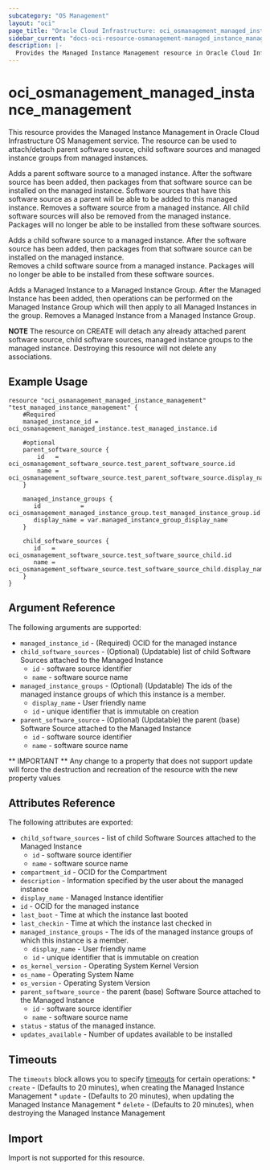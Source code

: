 ```yaml
---
subcategory: "OS Management"
layout: "oci"
page_title: "Oracle Cloud Infrastructure: oci_osmanagement_managed_instance_management"
sidebar_current: "docs-oci-resource-osmanagement-managed_instance_management"
description: |-
  Provides the Managed Instance Management resource in Oracle Cloud Infrastructure OS Management service
---
```


# oci_osmanagement_managed_instance_management
This resource provides the Managed Instance Management in Oracle Cloud Infrastructure OS Management service.
The resource can be used to attach/detach parent software source, child software sources and managed instance groups from managed instances.

Adds a parent software source to a managed instance. After the software source has been added, then packages from that software source can be installed on the managed instance. Software sources that have this software source as a parent will be able to be added to this managed instance.
Removes a software source from a managed instance. All child software sources will also be removed from the managed instance. Packages will no longer be able to be installed from these software sources.
        
Adds a child software source to a managed instance. After the software source has been added, then packages from that software source can be installed on the managed instance.   
Removes a child software source from a managed instance. Packages will no longer be able to be installed from these software sources.

Adds a Managed Instance to a Managed Instance Group. After the Managed Instance has been added, then operations can be performed on the Managed Instance Group which will then apply to all Managed Instances in the group. 
Removes a Managed Instance from a Managed Instance Group.
        
**NOTE** The resource on CREATE will detach any already attached parent software source, child software sources, managed instance groups to the managed instance. 
Destroying this resource will not delete any associations.

## Example Usage

```hcl
resource "oci_osmanagement_managed_instance_management" "test_managed_instance_management" {
	#Required
	managed_instance_id = oci_osmanagement_managed_instance.test_managed_instance.id
	
	#optional
	parent_software_source {
        id   = oci_osmanagement_software_source.test_parent_software_source.id
        name = oci_osmanagement_software_source.test_parent_software_source.display_name
    }
    
    managed_instance_groups {
       id           = oci_osmanagement_managed_instance_group.test_managed_instance_group.id
       display_name = var.managed_instance_group_display_name
    }
    
    child_software_sources {
       id   = oci_osmanagement_software_source.test_software_source_child.id
       name = oci_osmanagement_software_source.test_software_source_child.display_name
    }
}
```

## Argument Reference

The following arguments are supported:

* `managed_instance_id` - (Required) OCID for the managed instance
* `child_software_sources` - (Optional) (Updatable) list of child Software Sources attached to the Managed Instance
	* `id` - software source identifier
	* `name` - software source name
* `managed_instance_groups` - (Optional) (Updatable) The ids of the managed instance groups of which this instance is a member. 
	* `display_name` - User friendly name
	* `id` - unique identifier that is immutable on creation
* `parent_software_source` - (Optional) (Updatable) the parent (base) Software Source attached to the Managed Instance
	* `id` - software source identifier
	* `name` - software source name

	
** IMPORTANT **
Any change to a property that does not support update will force the destruction and recreation of the resource with the new property values
	
## Attributes Reference

The following attributes are exported:

* `child_software_sources` - list of child Software Sources attached to the Managed Instance
	* `id` - software source identifier
	* `name` - software source name
* `compartment_id` - OCID for the Compartment
* `description` - Information specified by the user about the managed instance
* `display_name` - Managed Instance identifier
* `id` - OCID for the managed instance
* `last_boot` - Time at which the instance last booted
* `last_checkin` - Time at which the instance last checked in
* `managed_instance_groups` - The ids of the managed instance groups of which this instance is a member. 
	* `display_name` - User friendly name
	* `id` - unique identifier that is immutable on creation
* `os_kernel_version` - Operating System Kernel Version
* `os_name` - Operating System Name
* `os_version` - Operating System Version
* `parent_software_source` - the parent (base) Software Source attached to the Managed Instance
	* `id` - software source identifier
	* `name` - software source name
* `status` - status of the managed instance.
* `updates_available` - Number of updates available to be installed

## Timeouts

The `timeouts` block allows you to specify [timeouts](https://registry.terraform.io/providers/hashicorp/oci/latest/docs/guides/changing_timeouts) for certain operations:
	* `create` - (Defaults to 20 minutes), when creating the Managed Instance Management
	* `update` - (Defaults to 20 minutes), when updating the Managed Instance Management
	* `delete` - (Defaults to 20 minutes), when destroying the Managed Instance Management


## Import

Import is not supported for this resource.

